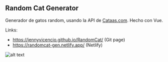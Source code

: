 ## Random Cat Generator
Generador de gatos random, usando la API de [Cataas.com](http://cataas.com "Sitio de Cataas.com"). Hecho con Vue.

Links:
* https://jennyvicencio.github.io/RandomCat/ (Git page)
* https://randomcat-gen.netlify.app/ (Netlify)


![alt text](https://media1.tenor.com/images/d399c0df1c1ebff23666dd031405c387/tenor.gif?itemid=5468030)
